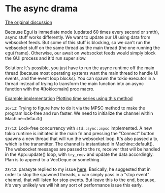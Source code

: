 # The async drama
[The original discussion](https://github.com/emilk/egui/discussions/521)

Because Egui is immediate mode (updated 60 times every second or smth), async stuff works differently.
We want to update our UI using data from websocket feeds. But some of this stuff is blocking, so we can't run
the websocket stuff on the same thread as the main thread (the one running the egui frame). Otherwise, our await on websocket feeds would simply block the GUI process and it'd run super slow.

Solution: 
It's possible, you just have to run the async runtime off the main thread (because most operating systems want the main thread to handle UI events, and the event loop blocks). You can spawn the tokio executor in a thread instead of trying to transform the main function into an async function with the #[tokio::main] proc macro.

[Example implementation](https://github.com/parasyte/egui-tokio-example/blob/main/src/main.rs)
[Plotting time series using this method](https://github.com/mikael-nilsson-github/egui-alpaca-crypto-trading/blob/main/src/app.rs)

`26/12`: Trying to figure how to do it via the MPSC method to make the program lock-free and run faster. We need to initialize the channel within Machine::default()

`27/12`: Lock-free concurrency with `std::sync::mpsc` implemented. A new tokio runtime is initiated in the main fn and pressing the "Connect" button spawns a new thread that will run the websocket loop. It's also passed a tx, which is the transmitter. The channel is instantiated in Machine::default(). The websocket messages are passed to the rx, receiver that will be handled in the App::update() loop, with `try_recv` and update the data accordingly. 
Plan is to append to a VecDeque<BoxElem> or something.

`28/12`: parasyte replied to my issue [here](https://github.com/parasyte/egui-tokio-example/issues/1). Basically, he suggested that in order to stop the spawned threads, u can simply pass in a "stop event" channel, that will listen for stop events. But leave this to the end, because, it's very unlikely we will hit any sort of performance issue this early. 